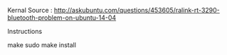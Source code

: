 Kernal Source : http://askubuntu.com/questions/453605/ralink-rt-3290-bluetooth-problem-on-ubuntu-14-04

Instructions 

make
sudo make install
